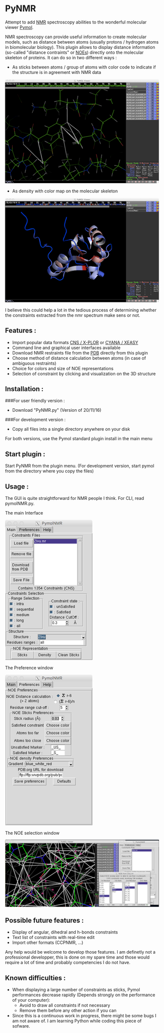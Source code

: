 PyNMR
=====
Attempt to add [NMR](http://en.wikipedia.org/wiki/Nuclear_magnetic_resonance) spectroscopy abilities to the wonderful molecular viewer [Pymol](http://pymol.org).

NMR spectroscopy can provide useful information to create molecular models, such as distance between atoms (usually protons / hydrogen atoms in biomolecular biology).
This plugin allows to display distance information (so-called "distance contraints" or [NOEs](https://en.wikipedia.org/wiki/Nuclear_Overhauser_effect)) directly onto the molecular skeleton of proteins. 
It can do so in two different ways :

- As sticks between atoms / group of atoms with color code to indicate if the structure is in agreement with NMR data

![NOESticks](pictures/sticks.png)

- As density with color map on the molecular skeleton

![NOEDensity](pictures/density.png)

I believe this could help a lot in the tedious process of determining whether the 
constraints extracted from the nmr spectrum make sens or not.

Features :
---
- Import popular data formats [CNS / X-PLOR](http://cns-online.org) or [CYANA / XEASY](http://www.cyana.org)
- Command line and graphical user interfaces available
- Download NMR restraints file from the [PDB](http://www.rcsb.org/pdb/home/home.do) directly from this plugin
- Choose method of distance calculation between atoms (in case of ambiguous restraints)
- Choice for colors and size of NOE representations
- Selection of constraint by clicking and visualization on the 3D structure

Installation :
------------
###For user friendly version :
- Download "PyNMR.py" (Version of 20/11/16)

###For development version :
- Copy all files into a single directory anywhere on your disk

For both versions, use the Pymol standard plugin install in the main menu

Start plugin :
------------

Start PyNMR from the plugin menu.
(For development version, start pymol from the directory where you copy the files)

Usage :
-----
The GUI is quite straightforward for NMR people I think. For CLI, read pymolNMR.py.

The main Interface

![Interface](pictures/mainWindow.png)

The Preference window

![Preferences](pictures/preferences.png)

The NOE selection window

![Selection](pictures/Selection.png)

Possible future features :
------------------------

* Display of angular, dihedral and h-bonds constraints
* Text list of constraints with real-time edit
* Import other formats (CCPNMR, ...)

Any help would be welcome to develop those features. I am definetly not a professional developper, this is done on my spare time and those would require a lot of time and probably competencies I do not have.

Known difficulties :
------------------
* When displaying a large number of constraints as sticks, Pymol performances decrease rapidly (Depends strongly on the performance of your computer):
    * Avoid to draw all constraints if not necessary
    * Remove them before any other action if you can
* Since this is a continuous work in progress, there might be some bugs I am not aware of. I am learning Python while coding this piece of sofware.